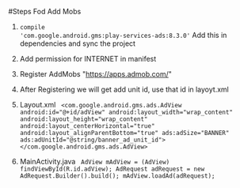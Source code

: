 
#Steps Fod Add Mobs

 1) <code>compile 'com.google.android.gms:play-services-ads:8.3.0'</code>
     Add this in dependencies and sync the project
     
 2) Add permission for INTERNET in manifest
 
 3) Register AddMobs "https://apps.admob.com/"
 
 4) After Registering we will get add unit id, use that id in layoyt.xml
 
 3) Layout.xml
     <code>
      <com.google.android.gms.ads.AdView
        android:id="@+id/adView"
        android:layout_width="wrap_content"
        android:layout_height="wrap_content"
        android:layout_centerHorizontal="true"
        android:layout_alignParentBottom="true"
        ads:adSize="BANNER"
        ads:adUnitId="@string/banner_ad_unit_id">
    </com.google.android.gms.ads.AdView>
     </code>
     
  5) MainActivity.java
     <code>
     AdView mAdView = (AdView) findViewById(R.id.adView);
     AdRequest adRequest = new AdRequest.Builder().build();
     mAdView.loadAd(adRequest);
     </code>
